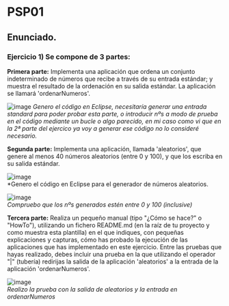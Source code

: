 # PSP01
## Enunciado.
### Ejercicio 1) Se compone de 3 partes:

**Primera parte:** Implementa una aplicación que ordena un conjunto indeterminado de números que recibe a través de su entrada estándar; y muestra el resultado de la ordenación en su salida estándar. La aplicación se llamará 'ordenarNumeros'.

![image](https://user-images.githubusercontent.com/44543081/47614305-1f52ad00-da9e-11e8-883b-35bb52b1dd8d.png)
*Genero el código en Eclipse, necesitaría generar una entrada standard para poder probar esta parte, o introducir nºs a modo de prueba en el código mediante un bucle o algo parecido, en mi caso como vi que en la 2ª parte del ejercico ya voy a generar ese código no lo consideré necesario.*

**Segunda parte:** Implementa una aplicación, llamada 'aleatorios', que genere al menos 40 números aleatorios (entre 0 y 100), y que los escriba en su salida estándar.

![image](https://user-images.githubusercontent.com/44543081/47614544-b40ada00-daa1-11e8-939d-fe61fc1999aa.png)  
*Genero el código en Eclipse para el generador de números aleatorios.

![image](https://user-images.githubusercontent.com/44543081/47614501-08fa2080-daa1-11e8-92a2-719d7c34bfae.png)  
*Compruebo que los nºs generados estén entre 0 y 100 (inclusive)*

**Tercera parte:** Realiza un pequeño manual (tipo "¿Cómo se hace?" o "HowTo"), utilizando un fichero README.md (en la raíz de tu proyecto y como muestra esta plantilla) en el que indiques, con pequeñas explicaciones y capturas, cómo has probado la ejecución de las aplicaciones que has implementado en este ejercicio. Entre las pruebas que hayas realizado, debes incluir una prueba en la que utilizando el operador "|" (tubería) redirijas la salida de la aplicación 'aleatorios' a la entrada de la aplicación 'ordenarNumeros'.

![image](https://user-images.githubusercontent.com/44543081/47614584-8e320500-daa2-11e8-9a3f-61fd40f15613.png)  
*Realizo la prueba con la salida de aleatorios y la entrada en ordenarNumeros*
